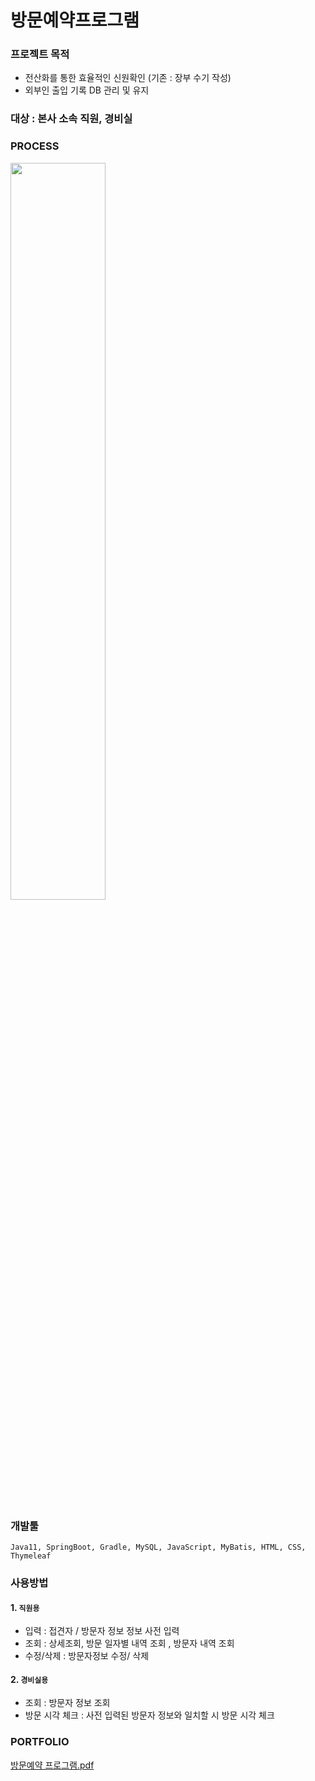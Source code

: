 # 방문예약프로그램

### 프로젝트 목적
- 전산화를 통한 효율적인 신원확인 (기존 : 장부 수기 작성)
- 외부인 출입 기록 DB 관리 및 유지

### 대상 : 본사 소속 직원, 경비실

### PROCESS 

<img src="https://github.com/Kohaneul/ReservationProgram_final/assets/96707563/387731ca-9e3e-45a8-80e9-825a1c6de723.png" width="55%">

### 개발툴 
`Java11, SpringBoot, Gradle, MySQL, JavaScript, MyBatis, HTML, CSS, Thymeleaf`

### 사용방법  
#### 1. `직원용`
- 입력 : 접견자 / 방문자 정보 정보 사전 입력
- 조회 : 상세조회, 방문 일자별 내역 조회 , 방문자 내역 조회
- 수정/삭제 : 방문자정보 수정/ 삭제
#### 2. `경비실용`
- 조회 : 방문자 정보 조회
- 방문 시각 체크 : 사전 입력된 방문자 정보와 일치할 시 방문 시각 체크

### PORTFOLIO

[방문예약 프로그램.pdf](https://github.com/Kohaneul/ReservationProgram_final/files/11937573/default.pdf)


